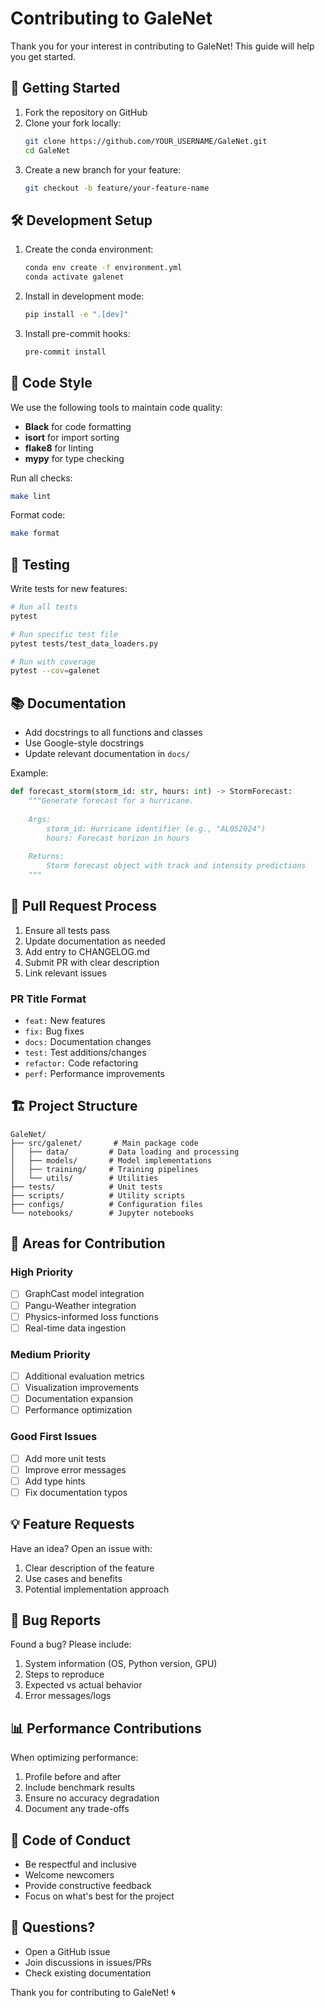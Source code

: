# Contributing to GaleNet

Thank you for your interest in contributing to GaleNet! This guide will help you get started.

## 🚀 Getting Started

1. Fork the repository on GitHub
2. Clone your fork locally:
   ```bash
   git clone https://github.com/YOUR_USERNAME/GaleNet.git
   cd GaleNet
   ```
3. Create a new branch for your feature:
   ```bash
   git checkout -b feature/your-feature-name
   ```

## 🛠️ Development Setup

1. Create the conda environment:
   ```bash
   conda env create -f environment.yml
   conda activate galenet
   ```

2. Install in development mode:
   ```bash
   pip install -e ".[dev]"
   ```

3. Install pre-commit hooks:
   ```bash
   pre-commit install
   ```

## 📝 Code Style

We use the following tools to maintain code quality:
- **Black** for code formatting
- **isort** for import sorting  
- **flake8** for linting
- **mypy** for type checking

Run all checks:
```bash
make lint
```

Format code:
```bash
make format
```

## 🧪 Testing

Write tests for new features:
```bash
# Run all tests
pytest

# Run specific test file
pytest tests/test_data_loaders.py

# Run with coverage
pytest --cov=galenet
```

## 📚 Documentation

- Add docstrings to all functions and classes
- Use Google-style docstrings
- Update relevant documentation in `docs/`

Example:
```python
def forecast_storm(storm_id: str, hours: int) -> StormForecast:
    """Generate forecast for a hurricane.
    
    Args:
        storm_id: Hurricane identifier (e.g., "AL052024")
        hours: Forecast horizon in hours
        
    Returns:
        Storm forecast object with track and intensity predictions
    """
```

## 🔄 Pull Request Process

1. Ensure all tests pass
2. Update documentation as needed
3. Add entry to CHANGELOG.md
4. Submit PR with clear description
5. Link relevant issues

### PR Title Format
- `feat:` New features
- `fix:` Bug fixes
- `docs:` Documentation changes
- `test:` Test additions/changes
- `refactor:` Code refactoring
- `perf:` Performance improvements

## 🏗️ Project Structure

```
GaleNet/
├── src/galenet/       # Main package code
│   ├── data/         # Data loading and processing
│   ├── models/       # Model implementations
│   ├── training/     # Training pipelines
│   └── utils/        # Utilities
├── tests/            # Unit tests
├── scripts/          # Utility scripts
├── configs/          # Configuration files
└── notebooks/        # Jupyter notebooks
```

## 🎯 Areas for Contribution

### High Priority
- [ ] GraphCast model integration
- [ ] Pangu-Weather integration
- [ ] Physics-informed loss functions
- [ ] Real-time data ingestion

### Medium Priority
- [ ] Additional evaluation metrics
- [ ] Visualization improvements
- [ ] Documentation expansion
- [ ] Performance optimization

### Good First Issues
- [ ] Add more unit tests
- [ ] Improve error messages
- [ ] Add type hints
- [ ] Fix documentation typos

## 💡 Feature Requests

Have an idea? Open an issue with:
1. Clear description of the feature
2. Use cases and benefits
3. Potential implementation approach

## 🐛 Bug Reports

Found a bug? Please include:
1. System information (OS, Python version, GPU)
2. Steps to reproduce
3. Expected vs actual behavior
4. Error messages/logs

## 📊 Performance Contributions

When optimizing performance:
1. Profile before and after
2. Include benchmark results
3. Ensure no accuracy degradation
4. Document any trade-offs

## 🤝 Code of Conduct

- Be respectful and inclusive
- Welcome newcomers
- Provide constructive feedback
- Focus on what's best for the project

## 📧 Questions?

- Open a GitHub issue
- Join discussions in issues/PRs
- Check existing documentation

Thank you for contributing to GaleNet! 🌀
